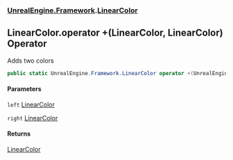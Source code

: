 ### [UnrealEngine.Framework](UnrealEngine_Framework.md 'UnrealEngine.Framework').[LinearColor](LinearColor.md 'UnrealEngine.Framework.LinearColor')
## LinearColor.operator +(LinearColor, LinearColor) Operator
Adds two colors  
```csharp
public static UnrealEngine.Framework.LinearColor operator +(UnrealEngine.Framework.LinearColor left, UnrealEngine.Framework.LinearColor right);
```
#### Parameters
<a name='UnrealEngine_Framework_LinearColor_op_Addition(UnrealEngine_Framework_LinearColor_UnrealEngine_Framework_LinearColor)_left'></a>
`left` [LinearColor](LinearColor.md 'UnrealEngine.Framework.LinearColor')  
  
<a name='UnrealEngine_Framework_LinearColor_op_Addition(UnrealEngine_Framework_LinearColor_UnrealEngine_Framework_LinearColor)_right'></a>
`right` [LinearColor](LinearColor.md 'UnrealEngine.Framework.LinearColor')  
  
#### Returns
[LinearColor](LinearColor.md 'UnrealEngine.Framework.LinearColor')  

